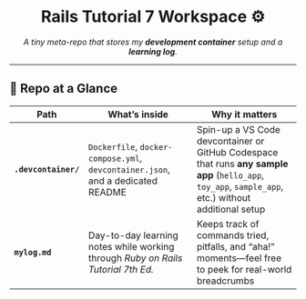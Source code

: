 <div align="center">

# Rails Tutorial 7 Workspace ⚙️

_A tiny meta-repo that stores my **development container** setup and a **learning log**._

</div>

---

## 📂 Repo at a Glance

| Path | What’s inside | Why it matters |
|------|---------------|----------------|
| **`.devcontainer/`** | `Dockerfile`, `docker-compose.yml`, `devcontainer.json`, and a dedicated README | Spin-up a VS Code devcontainer or GitHub Codespace that runs **any sample app** (`hello_app`, `toy_app`, `sample_app`, etc.) without additional setup |
| **`mylog.md`** | Day-to-day learning notes while working through *Ruby on Rails Tutorial 7th Ed.* | Keeps track of commands tried, pitfalls, and “aha!” moments—feel free to peek for real-world breadcrumbs |

